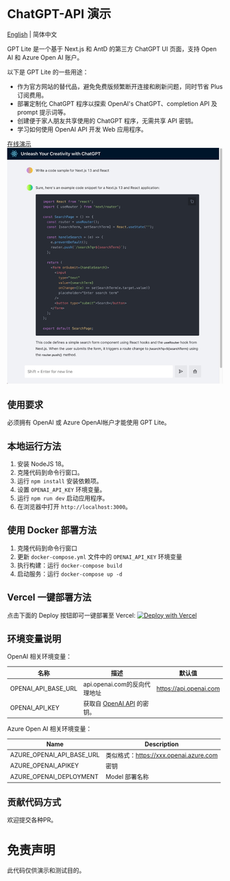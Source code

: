 # ChatGPT-API 演示

[English](./README.md) | 简体中文

GPT Lite 是一个基于 Next.js 和 AntD 的第三方 ChatGPT UI 页面，支持 Open AI 和 Azure Open AI 账户。

以下是 GPT Lite 的一些用途：
- 作为官方网站的替代品，避免免费版频繁断开连接和刷新问题，同时节省 Plus 订阅费用。
- 部署定制化 ChatGPT 程序以探索 OpenAI's ChatGPT、completion API 及 prompt 提示词等。
- 创建便于家人朋友共享使用的 ChatGPT 程序，无需共享 API 密钥。
- 学习如何使用 OpenAI API 开发 Web 应用程序。

[在线演示](https://gptlite.vercel.app)
![demo](./docs/images/demo.jpg)

## 使用要求

必须拥有 OpenAI 或 Azure OpenAI帐户才能使用 GPT Lite。

## 本地运行方法

1. 安装 NodeJS 18。
2. 克隆代码到命令行窗口。
3. 运行 `npm install` 安装依赖项。
4. 设置 `OPENAI_API_KEY` 环境变量。
5. 运行 `npm run dev` 启动应用程序。
6. 在浏览器中打开 `http://localhost:3000`。

## 使用 Docker 部署方法

1. 克隆代码到命令行窗口
2. 更新 `docker-compose.yml` 文件中的 `OPENAI_API_KEY` 环境变量
3. 执行构建：运行 `docker-compose build`
4. 启动服务：运行 `docker-compose up -d`

## Vercel 一键部署方法

点击下面的 Deploy 按钮即可一键部署至 Vercel:
[![Deploy with Vercel](https://vercel.com/button)](https://vercel.com/new/clone?repository-url=https%3A%2F%2Fgithub.com%2Fblrchen%2Fgptlite&env=OPENAI_API_KEY&project-name=gptlite&framework=nextjs&repository-name=gptlite)

## 环境变量说明

OpenAI 相关环境变量：

| 名称                 | 描述                                                                  | 默认值                  |
|---------------------|---------------------------------------------------------------------|----------------------|
| OPENAI_API_BASE_URL | api.openai.com的反向代理地址                                               | https://api.openai.com |
| OPENAI_API_KEY      | 获取自 [OpenAI API](https://platform.openai.com/account/api-keys) 的密钥。 |

Azure Open AI 相关环境变量：

| Name                      | Description                                    |
|---------------------------|------------------------------------------------|
| AZURE_OPENAI_API_BASE_URL | 类似格式：https://xxx.openai.azure.com           |
| AZURE_OPENAI_APIKEY       | 密钥                                            |
| AZURE_OPENAI_DEPLOYMENT   | Model 部署名称                                   |

## 贡献代码方式

欢迎提交各种PR。

# 免责声明

此代码仅供演示和测试目的。